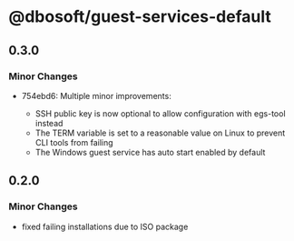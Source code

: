 # @dbosoft/guest-services-default

## 0.3.0

### Minor Changes

- 754ebd6: Multiple minor improvements:

  - SSH public key is now optional to allow configuration with egs-tool instead
  - The TERM variable is set to a reasonable value on Linux to prevent CLI
    tools from failing
  - The Windows guest service has auto start enabled by default

## 0.2.0

### Minor Changes

- fixed failing installations due to ISO package
